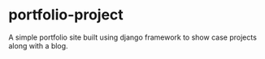 # portfolio-project
A simple portfolio site built using django framework to show case projects along with a blog.
